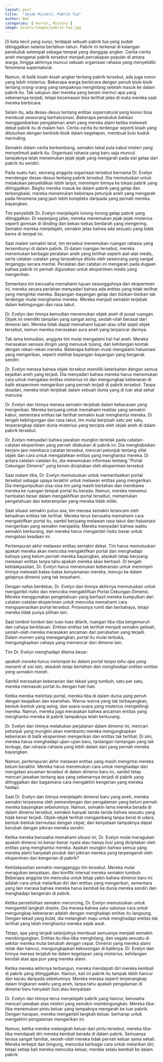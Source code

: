 ```yaml
---
layout: post
title:  "Jejak Misteri: Pabrik Tua"
author: Nan
categories: [ Horror, Mistery ]
image: assets/images/pabrik-tua.jpg
---
```

Di kota kecil yang sunyi, terdapat sebuah pabrik tua yang sudah ditinggalkan selama bertahun-tahun. Pabrik ini terkenal di kalangan penduduk setempat sebagai tempat yang dianggap angker. Cerita-cerita aneh mengenai pabrik tersebut menjadi percakapan populer di antara warga, hingga akhirnya muncul sebuah organisasi rahasia yang menyelidiki fenomena supernatural.

Namun, di balik kisah-kisah angker tentang pabrik tersebut, ada juga rumor yang lebih misterius. Beberapa warga berbicara dengan penuh bisik-bisik tentang orang-orang yang tampaknya menghilang setelah masuk ke dalam pabrik itu. Tak satupun dari mereka yang berani merinci apa yang sebenarnya terjadi, tetapi kecemasan bisa terlihat jelas di mata mereka saat mereka berbicara.

Selain itu, ada desas-desus tentang entitas supernatural yang konon bisa membuat seseorang berhalusinasi. Beberapa penduduk bahkan menggambarkan pengalaman aneh yang mereka alami ketika melewati dekat pabrik itu di malam hari. Cerita-cerita itu terdengar seperti kisah yang dituturkan dengan berbisik-bisik dalam kegelapan, membuat bulu kuduk merinding.

Semakin dalam cerita berkembang, semakin tebal pula kabut misteri yang menyelimuti pabrik itu. Organisasi rahasia yang baru saja muncul tampaknya telah menemukan jejak-jejak yang mengarah pada sisi gelap dari pabrik itu sendiri.

Pada suatu hari, seorang anggota organisasi tersebut bernama Dr. Evelyn mendengar desas-desus tentang pabrik tersebut. Dia memutuskan untuk melakukan penyelidikan lebih lanjut, memimpin timnya ke lokasi pabrik yang ditinggalkan. Begitu mereka masuk ke dalam pabrik yang gelap dan terbengkalai, mereka menemukan beberapa petunjuk aneh yang mengarah pada fenomena yang jauh lebih kompleks daripada yang pernah mereka bayangkan.

Tim penyelidik Dr. Evelyn menjelajahi lorong-lorong gelap pabrik yang ditinggalkan. Di sepanjang jalan, mereka menemukan jejak-jejak misterius seperti goresan di dinding dan bekas-bekas berdarah yang mengering. Semakin mereka menjelajahi, semakin jelas bahwa ada sesuatu yang tidak beres di tempat ini.

Saat malam semakin larut, tim tersebut menemukan ruangan rahasia yang tersembunyi di dalam pabrik. Di dalam ruangan tersebut, mereka menemukan berbagai peralatan aneh yang terlihat seperti alat-alat medis, serta catatan-catatan yang tampaknya ditulis oleh seseorang yang sangat terganggu secara mental. Peralatan dan catatan ini mengarah pada dugaan bahwa pabrik ini pernah digunakan untuk eksperimen medis yang mengerikan.

Sementara tim berusaha memahami tujuan sesungguhnya dari eksperimen ini, mereka secara perlahan menyadari bahwa ada entitas yang tidak terlihat yang mengintai mereka. Bayangan-bayangan gelap dan bisikan-bisikan tak terdengar mulai menghantui mereka. Mereka menjadi semakin terjebak dalam kebingungan dan rasa takut.

Dr. Evelyn dan timnya kemudian menemukan objek aneh di pusat ruangan. Objek ini memiliki tampilan yang sangat asing, seolah-olah berasal dari dimensi lain. Mereka tidak dapat memahami tujuan atau sifat sejati objek tersebut, namun mereka merasakan aura aneh yang terpancar darinya.

Tak lama kemudian, anggota tim mulai mengalami hal-hal aneh. Mereka merasakan sensasi dingin yang menusuk tulang, dan kehilangan kontak dengan rekan-rekan mereka. Beberapa bahkan mulai mengalami halusinasi yang mengerikan, seperti melihat bayangan-bayangan yang bergerak sendiri.

Dr. Evelyn merasa bahwa objek tersebut memiliki keterkaitan dengan semua kejadian aneh yang terjadi. Dia menyadari bahwa mereka harus menemukan cara untuk mengatasi entitas misterius ini dan mengungkap kebenaran di balik eksperimen mengerikan yang pernah terjadi di pabrik tersebut. Tanpa disadari, mereka telah terjebak dalam sebuah dunia yang di luar akal sehat manusia.

Dr. Evelyn dan timnya merasa semakin terjebak dalam kekacauan yang mengerikan. Mereka berjuang untuk memahami realitas yang semakin kabur, sementara entitas tak terlihat semakin kuat menghantui mereka. Di tengah kebingungan dan rasa takut, tim mulai berpisah satu per satu, terperangkap dalam dunia misterius yang tercipta oleh objek aneh di dalam pabrik tersebut.

Dr. Evelyn menyadari bahwa jawaban mungkin terletak pada catatan-catatan eksperimen yang pernah dilakukan di pabrik ini. Dia menghabiskan berjam-jam membaca catatan tersebut, mencari petunjuk tentang sifat objek dan cara untuk mengalahkan entitas yang menghantui mereka. Di antara catatan-catatan itu, dia menemukan informasi tentang "Portal Cekungan Dimensi" yang konon diciptakan oleh eksperimen tersebut.

Saat malam tiba, Dr. Evelyn memutuskan untuk memanfaatkan portal tersebut sebagai upaya terakhir untuk melawan entitas yang mengerikan. Dia mengumpulkan sisa-sisa tim yang masih bertahan dan membawa mereka ke ruangan tempat portal itu berada. Namun, mereka menemui hambatan besar dalam mengaktifkan portal tersebut, memerlukan pengetahuan dan keterampilan yang mereka tidak miliki.

Saat situasi semakin putus asa, tim merasa semakin terancam oleh kehadiran entitas tak terlihat. Mereka terus berusaha memahami cara mengaktifkan portal itu, sambil berjuang melawan rasa takut dan halusinasi mengerikan yang semakin merajalela. Mereka menyadari bahwa waktu semakin berkurang, dan mereka harus mengambil risiko besar untuk mengatasi keadaan ini.

Pertempuran akhir melawan entitas semakin dekat. Tim harus memutuskan apakah mereka akan mencoba mengaktifkan portal dan menghadapi bahaya yang belum pernah mereka bayangkan, ataukah tetap berjuang melawan entitas tanpa tahu apakah mereka akan berhasil. Di tengah ketidakpastian, Dr. Evelyn harus menemukan keberanian untuk memimpin timnya melewati batas-batas kenyamanan mereka, menuju ke dalam gelapnya dimensi yang tak terpahami.

Dengan nafas berdebar, Dr. Evelyn dan timnya akhirnya memutuskan untuk mengambil risiko dan mencoba mengaktifkan Portal Cekungan Dimensi. Mereka menggunakan pengetahuan yang berhasil mereka kumpulkan dari catatan-catatan eksperimen untuk mencoba memahami cara mengoperasikan portal tersebut. Prosesnya rumit dan berbahaya, tetapi mereka tidak punya pilihan lain.

Saat tombol-tombol dan tuas-tuas ditarik, ruangan tiba-tiba bergemuruh dan cahaya berkilauan. Entitas-entitas tak terlihat menjadi semakin gelisah, seolah-olah mereka merasakan ancaman dari perubahan yang terjadi. Dalam momen yang menegangkan, portal itu mulai terbuka, mengungkapkan cahaya yang memancar dari dimensi lain.

Tim Dr. Evelyn menghadapi dilema besar: 

_apakah mereka harus melompat ke dalam portal tanpa tahu apa yang menanti di sisi lain, ataukah tetap bertahan dan menghadapi entitas-entitas yang semakin marah._ 

Sambil merasakan keberanian dan tekad yang tumbuh, satu per satu, mereka memasuki portal itu dengan hati-hati.

Ketika mereka melintasi portal, mereka tiba di dalam dunia yang penuh dengan keajaiban dan keanehan. Warna-warna yang tak terbayangkan, bentuk-bentuk yang asing, dan suara-suara yang misterius mengelilingi mereka. Namun, mereka juga merasakan bahwa ancaman entitas yang menghantui mereka di pabrik tampaknya telah berkurang.

Dr. Evelyn dan timnya melakukan perjalanan dalam dimensi ini, mencari petunjuk yang mungkin akan membantu mereka mengungkapkan kebenaran di balik eksperimen mengerikan dan entitas tak terlihat. Di sini, mereka harus menghadapi ujian-ujian baru, tantangan-tantangan yang tak terduga, dan rahasia-rahasia yang lebih dalam dari yang pernah mereka bayangkan.

Namun, pertempuran akhir melawan entitas yang masih mengintai mereka belum berakhir. Mereka harus menemukan cara untuk menghadapi dan mengatasi ancaman tersebut di dalam dimensi baru ini, sambil tetap mencari jawaban tentang apa yang sebenarnya terjadi di pabrik yang ditinggalkan dan bagaimana cara mengakhiri kengerian yang mereka hadapi.

Saat Dr. Evelyn dan timnya menjelajahi dimensi baru yang aneh, mereka semakin terpesona oleh pemandangan dan pengalaman yang belum pernah mereka bayangkan sebelumnya. Namun, semakin lama mereka berada di dalam dimensi tersebut, semakin banyak tanda-tanda bahwa sesuatu yang tidak benar terjadi. Objek-objek terlihat mengambang tanpa berat di udara, bentuk-bentuk bermutasi dengan cepat, dan kenyataan tampaknya dapat berubah dengan pikiran mereka sendiri.

Ketika mereka berusaha memahami situasi ini, Dr. Evelyn mulai meragukan apakah dimensi ini benar-benar nyata atau hanya ilusi yang diciptakan oleh entitas yang menghantui mereka. Apakah mungkin bahwa semua yang mereka alami hanyalah produk dari pikiran mereka yang terpengaruh oleh eksperimen dan kengerian di pabrik?

Ketidakpastian semakin mengganggu tim tersebut. Mereka mulai meragukan kenyataan, dan konflik internal mereka semakin tumbuh. Beberapa anggota tim mencoba untuk tetap yakin bahwa dimensi baru ini adalah cara untuk melarikan diri dari entitas yang mengerikan, sementara yang lain merasa bahwa mereka harus kembali ke dunia mereka sendiri dan menghadapi kengerian di pabrik.

Ketika perselisihan semakin meruncing, Dr. Evelyn memutuskan untuk mengambil langkah drastis. Dia merasa bahwa satu-satunya cara untuk mengungkap kebenaran adalah dengan menghadapi entitas itu langsung. Dengan tekad yang bulat, dia melangkah maju untuk menghadapi entitas tak terlihat yang telah menghantui mereka sejak awal.

Tetapi, apa yang terjadi selanjutnya membuat semuanya menjadi semakin membingungkan. Entitas itu tiba-tiba menghilang, dan segala sesuatu di sekitar mereka mulai berubah dengan cepat. Dimensi yang mereka alami retak dan hancur, mengungkapkan kekosongan di baliknya. Dr. Evelyn dan timnya merasa terjatuh ke dalam kegelapan yang misterius, kehilangan kendali atas apa pun yang mereka alami.

Ketika mereka akhirnya terbangun, mereka mendapati diri mereka kembali di pabrik yang ditinggalkan. Namun, kali ini pabrik itu tampak lebih hancur dan kacau daripada sebelumnya. Mereka merasa seperti terperangkap dalam lingkaran waktu yang aneh, tanpa tahu apakah pengalaman di dimensi baru hanyalah ilusi atau kenyataan

Dr. Evelyn dan timnya terus menjelajahi pabrik yang hancur, berusaha mencari jawaban atas misteri yang semakin membingungkan. Mereka tiba-tiba menemukan pintu keluar yang tampaknya mengarah ke luar pabrik. Dengan harapan, mereka mengambil langkah keluar, berharap untuk mengakhiri pengalaman mengerikan ini.

Namun, ketika mereka melangkah keluar dari pintu tersebut, mereka tiba-tiba mendapati diri mereka kembali berada di dalam pabrik. Semuanya terasa sangat familiar, seolah-olah mereka tidak pernah keluar sama sekali. Mereka terkejut dan bingung, mencoba berbagai cara untuk melarikan diri, tetapi setiap kali mereka mencoba keluar, mereka selalu kembali ke dalam pabrik.
